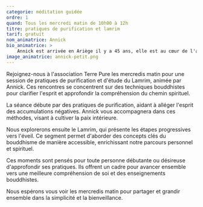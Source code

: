 ```yaml
---
categorie: méditation guidée
ordre: 1
quand: Tous les mercredi matin de 10h00 à 12h
titre: pratiques de purification et lamrim
tarif: gratuit
nom_animatrice: Annick
bio_animatrice: >
    Annick est arrivée en Ariège il y a 45 ans, elle est au cœur de l'association Terre Pure. Sa pratique du bouddhisme qu'elle consolide depuis près de 30 ans, est le fondement de son engagement tant dans la gestion de Terre Pure que dans son implication dans des projets d'aide humanitaire au Népal.
image_animatrice: annick-petit.png  
---
```

Rejoignez-nous à l'association Terre Pure les mercredis matin pour une session de pratiques de purification et d'étude du Lamrim, animée par Annick. Ces rencontres se concentrent sur des techniques bouddhistes pour clarifier l'esprit et approfondir la compréhension du chemin spirituel.
<!--more-->
La séance débute par des pratiques de purification, aidant à alléger l'esprit des accumulations négatives. Annick vous accompagnera dans ces méthodes, visant à cultiver la paix intérieure.

Nous explorerons ensuite le Lamrim, qui présente les étapes progressives vers l'éveil. Ce segment permet d'aborder des concepts clés du bouddhisme de manière accessible, enrichissant notre parcours personnel et spirituel.

Ces moments sont pensés pour toute personne débutante ou désireuse d'approfondir ses pratiques. Ils offrent un cadre pour avancer ensemble vers une meilleure compréhension de soi et des enseignements bouddhistes.

Nous espérons vous voir les mercredis matin pour partager et grandir ensemble dans la simplicité et la bienveillance.
